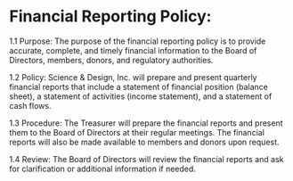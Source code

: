# Financial Reporting Policy:

1.1 Purpose: The purpose of the financial reporting policy is to provide accurate, complete, and timely financial information to the Board of Directors, members, donors, and regulatory authorities.

1.2 Policy: Science & Design, Inc. will prepare and present quarterly financial reports that include a statement of financial position (balance sheet), a statement of activities (income statement), and a statement of cash flows.

1.3 Procedure: The Treasurer will prepare the financial reports and present them to the Board of Directors at their regular meetings. The financial reports will also be made available to members and donors upon request.

1.4 Review: The Board of Directors will review the financial reports and ask for clarification or additional information if needed.

